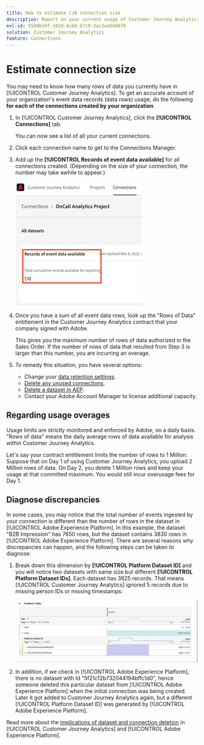 ```yaml
---
title: How to estimate CJA connection size
description: Report on your current usage of Customer Journey Analytics
exl-id: 5599b34f-342d-4c68-b7c9-2ac3ea50d078
solution: Customer Journey Analytics
feature: Connections
---
```

# Estimate connection size

You may need to know how many rows of data you currently have in [!UICONTROL Customer Journey Analytics]. To get an accurate account of your organization's event data records (data rows) usage, do the following **for each of the connections created by your organization**.

1. In [!UICONTROL Customer Journey Analytics], click the **[!UICONTROL Connections]** tab. 

    You can now see a list of all your current connections.

1. Click each connection name to get to the Connections Manager.

1. Add up the **[!UICONTROL Records of event data available]** for all connections created. (Depending on the size of your connection, the number may take awhile to appear.)

    ![event data](assets/event-data.png)

1. Once you have a sum of all event data rows, look up the "Rows of Data" entitlement in the Customer Journey Analytics contract that your company signed with Adobe. 

    This gives you the maximum number of rows of data authorized in the Sales Order. If the number of rows of data that resulted from Step 3 is larger than this number, you are incurring an overage.

1. To remedy this situation, you have several options:

    * Change your [data retention settings](https://experienceleague.adobe.com/docs/analytics-platform/using/cja-connections/manage-connections.html?lang=en#set-rolling-window-for-connection-data-retention).
    * [Delete any unused connections](https://experienceleague.adobe.com/docs/analytics-platform/using/cja-overview/cja-faq.html?lang=en#implications-of-deleting-data-components).
    * [Delete a dataset in AEP](https://experienceleague.adobe.com/docs/analytics-platform/using/cja-overview/cja-faq.html?lang=en#implications-of-deleting-data-components).
    * Contact your Adobe Account Manager to license additional capacity. 

## Regarding usage overages

Usage limits are strictly monitored and enforced by Adobe, on a daily basis. "Rows of data" means the daily average rows of data available for analysis within Customer Journey Analytics. 

Let's say your contract entitlement limits the number of rows to 1 Million. Suppose that on Day 1 of using Customer Journey Analytics, you upload 2 Million rows of data. On Day 2, you delete 1 Million rows and keep your usage at that committed maximum. You would still incur overusage fees for Day 1.

## Diagnose discrepancies

In some cases, you may notice that the total number of events ingested by your connection is different than the number of rows in the dataset in [!UICONTROL Adobe Experience Platform]. In this example, the dataset "B2B Impression" has 7650 rows, but the dataset contains 3830 rows in [!UICONTROL Adobe Experience Platform]. There are several reasons why discrepancies can happen, and the following steps can be taken to diagnose:

1. Break down this dimension by **[!UICONTROL Platform Dataset ID]** and you will notice two datasets with same size but different **[!UICONTROL Platform Dataset IDs]**. Each dataset has 3825 records. That means [!UICONTROL Customer Journey Analytics] ignored 5 records due to missing person IDs or missing timestamps:

    ![breakdown](assets/data-size2.png)

1. In addition, if we check in [!UICONTROL Adobe Experience Platform], there is no dataset with Id "5f21c12b732044194bffc1d0", hence someone deleted this particular dataset from [!UICONTROL Adobe Experience Platform] when the initial connection was being created. Later it got added to Customer Journey Analytics again, but a different [!UICONTROL Platform Dataset ID] was generated by [!UICONTROL Adobe Experience Platform]. 

Read more about the [implications of dataset and connection deletion](https://experienceleague.adobe.com/docs/analytics-platform/using/cja-overview/cja-faq.html?lang=en#implications-of-deleting-data-components) in [!UICONTROL Customer Journey Analytics] and [!UICONTROL Adobe Experience Platform].
